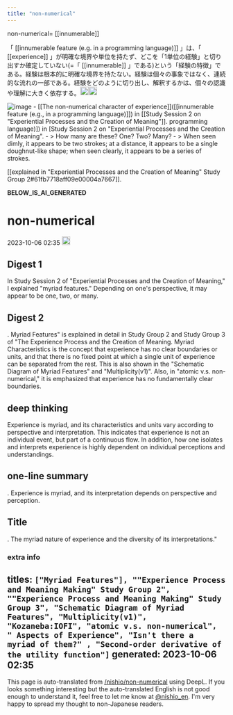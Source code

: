 ```yaml
---
title: "non-numerical"
---
```


non-numerical= [[innumerable]]

「 [[innumerable feature (e.g. in a programming language)]] 」は、「 [[experience]] 」が明確な境界や単位を持たず、どこを「1単位の経験」と切り出すか確定していない(=「 [[innumerable]] 」である)という「経験の特徴」である。経験は根本的に明確な境界を持たない。経験は個々の事象ではなく、連続的な流れの一部である。経験をどのように切り出し、解釈するかは、個々の認識や理解に大きく依存する。<img src='https://scrapbox.io/api/pages/nishio-en/omni/icon' alt='omni.icon' height="19.5"/><img src='https://scrapbox.io/api/pages/nishio-en/nishio/icon' alt='nishio.icon' height="19.5"/>

![image](https://gyazo.com/790949bae8daf0c83ae56ece1a3a5237/thumb/1000)
    - [[The non-numerical character of experience]]([[innumerable feature (e.g., in a programming language)]]) in [[Study Session 2 on "Experiential Processes and the Creation of Meaning"]]. programming language)]) in [Study Session 2 on "Experiential Processes and the Creation of Meaning".
    - > How many are these? One? Two? Many?
    - > When seen dimly, it appears to be two strokes; at a distance, it appears to be a single doughnut-like shape; when seen clearly, it appears to be a series of strokes.

[[explained in "Experiential Processes and the Creation of Meaning" Study Group 2#61fb7718aff09e00004a7667]].

__BELOW_IS_AI_GENERATED__
# non-numerical
 2023-10-06 02:35 <img src='https://scrapbox.io/api/pages/nishio-en/omni/icon' alt='omni.icon' height="19.5"/>
## Digest 1
In Study Session 2 of "Experiential Processes and the Creation of Meaning," I explained "myriad features." Depending on one's perspective, it may appear to be one, two, or many.

## Digest 2
.
Myriad Features" is explained in detail in Study Group 2 and Study Group 3 of "The Experience Process and the Creation of Meaning. Myriad Characteristics is the concept that experience has no clear boundaries or units, and that there is no fixed point at which a single unit of experience can be separated from the rest. This is also shown in the "Schematic Diagram of Myriad Features" and "Multiplicity(v1)". Also, in "atomic v.s. non-numerical," it is emphasized that experience has no fundamentally clear boundaries.

## deep thinking
Experience is myriad, and its characteristics and units vary according to perspective and interpretation. This indicates that experience is not an individual event, but part of a continuous flow. In addition, how one isolates and interprets experience is highly dependent on individual perceptions and understandings.

## one-line summary
.
Experience is myriad, and its interpretation depends on perspective and perception.

## Title
.
The myriad nature of experience and the diversity of its interpretations."

### extra info
titles: `["Myriad Features"], ""Experience Process and Meaning Making" Study Group 2", ""Experience Process and Meaning Making" Study Group 3", "Schematic Diagram of Myriad Features", "Multiplicity(v1)", "Kozaneba:IOFI", "atomic v.s. non-numerical", " Aspects of Experience", "Isn't there a myriad of them?" , "Second-order derivative of the utility function"]`
generated: 2023-10-06 02:35
---
This page is auto-translated from [/nishio/non-numerical](https://scrapbox.io/nishio/non-numerical) using DeepL. If you looks something interesting but the auto-translated English is not good enough to understand it, feel free to let me know at [@nishio_en](https://twitter.com/nishio_en). I'm very happy to spread my thought to non-Japanese readers.